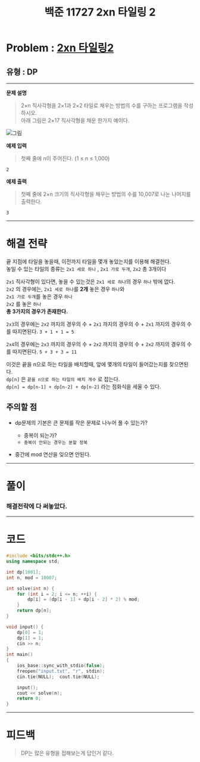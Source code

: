 ﻿---
title: 백준 11727 2xn 타일링 2
#date: 2020-00-00-00:00
categories:
- PS

tags:
- baekjoon
- PS
- Problem Solve
- DP
---

<!-- 문제 번호 -->

# Problem : [2xn 타일링2](https://www.acmicpc.net/problem/11727)
## 유형 : DP

---


**문제 설명**

> 2×n 직사각형을 2×1과 2×2 타일로 채우는 방법의 수를 구하는 프로그램을 작성하시오.  
아래 그림은 2×17 직사각형을 채운 한가지 예이다.

![그림](https://www.acmicpc.net/upload/images/t2n2122.gif)

**예제 입력**

> 첫째 줄에 n이 주어진다. (1 ≤ n ≤ 1,000)

```
2
```

**예제 출력**
> 첫째 줄에 2×n 크기의 직사각형을 채우는 방법의 수를 10,007로 나눈 나머지를 출력한다.

```
3
```

---


# 해결 전략

> 
끝 지점에 타일을 놓을때, 이전까지 타일을 몇개 놓았는지를 이용해 해결한다.  
놓일 수 있는 타일의 종류는 `2x1 세로 하나` , `2x1 가로 두개`, `2x2` 총 3개이다  

>
`2x1` 직사각형이 있다면, 놓을 수 있는것은 `2x1 세로 하나`의 경우 `하나` 밖에 없다.  
`2x2` 의 경우에는, `2x1 세로 하나`를 **2개** 놓은 경우 `하나`와  
`2x1 가로 두개`를 놓은 경우 `하나`  
`2x2` 를 놓은 `하나`   
**총 3가지의 경우가 존재한다.**

`2x3`의 경우에는 `2x2` 까지의 경우의 수 + `2x1` 까지의 경우의 수 + `2x1` 까지의 경우의 수  
를 따지면된다. `3 + 1 + 1 = 5`  
  
`2x4`의 경우에는 `2x3` 까지의 경우의 수 + `2x2` 까지의 경우의 수 + `2x2` 까지의 경우의 수  
를 따지면된다. `5 + 3 + 3 = 11`
>
이것은 끝을 n으로 하는 타일을 배치할때, 앞에 몇개의 타일이 들어갔는지를 찾으면된다.  
`dp[n]` 은 `끝을 n으로 하는 타일의 배치 개수` 로 잡는다.  
`dp[n] = dp[n-1] + dp[n-2] + dp[n-2]` 라는 점화식을 세울 수 있다.





## 주의할 점

* dp문제의 기본은 큰 문제를 작은 문제로 나누어 풀 수 있는가?
	* 중복이 되는가? 
	* `중복이 안되는 경우는 분할 정복`

* 중간에 mod 연산을 잊으면 안된다.
---



# 풀이

### 해결전략에 다 써놓았다.

---

# 코드

```c++
#include <bits/stdc++.h>
using namespace std;

int dp[1001];
int n, mod = 10007;

int solve(int n) {
    for (int i = 2; i <= n; ++i) {
        dp[i] = (dp[i - 1] + dp[i - 2] * 2) % mod;
    }
    return dp[n];
}

void input() {
    dp[0] = 1;
    dp[1] = 1;
    cin >> n;
}
int main()
{
    ios_base::sync_with_stdio(false);
    freopen("input.txt", "r", stdin);
    cin.tie(NULL);  cout.tie(NULL);

    input();
    cout << solve(n);
    return 0;
}
```


---


# 피드백


> DP는 많은 유형을 접해보는게 답인거 같다.